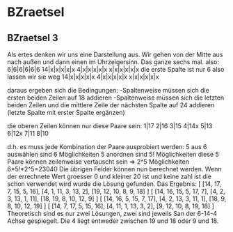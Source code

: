 # BZraetsel
## BZraetsel 3
Als ertes denken wir uns eine Darstellung aus. Wir gehen von der Mitte aus nach außen und dann einen im Uhrzeigersinn. Das ganze sechs mal.
also:
6|6|6|6|6|6
14|x|x|x|x|x
4|x|x|x|x|x
x|x|x|x|x|x
die erste Spalte ist nur 6 also lassen wir sie weg
14|x|x|x|x|x
4|x|x|x|x|x
x|x|x|x|x|x

daraus ergeben sich die Bedingungen:
-Spaltenweise müssen sich die ersten beiden Zeilen auf 18 addieren
-Spaltenweise müssen sich die letzten beiden Zeilen und die mittlere Zeile der nächsten Spalte auf 24 addieren
(letzte Spalte mit erster Spalte ergänzen)

die oberen Zeilen können nur diese Paare sein:
1|17
2|16
3|15
4|14x
5|13
6|12x
7|11
8|10

d.h. es muss jede Kombination der Paare ausprobiert werden:
5 aus 6 auswählen sind 6 Möglichkeiten
5 anordnen sind 5! Möglichkeiten
diese 5 Paare können zeilenweise vertauscht sein => 2^5 Möglichkeiten
6*5!*2^5=23040
Die übrigen Felder können nun berechnet werden. Wenn der errechnete Wert groesser 0 und kleiner 20 ist und keine zahl ist die schon verwendet wird wurde die Lösung gefunden.
Das Ergebnis:
[
[14, 17, 7, 15, 5, 16],
[4, 1, 11, 3, 13, 2],
[19, 12, 10, 8, 9, 18]
]
[
[14, 16, 15, 5, 17, 7],
[4, 2, 3, 13, 1, 11],
[18, 19, 8, 10, 12, 9]
]
[
[14, 16, 5, 15, 7, 17],
[4, 2, 13, 3, 11, 1],
[18, 9, 8, 10, 12, 19]
]
[
[14, 7, 17, 5, 15, 16],
[4, 11, 1, 13, 3, 2],
[9, 12, 10, 8, 19, 18]
]
Theoretisch sind es nur zwei Lösungen, zwei sind jeweils San der 6-14-4 Achse gespiegelt. Die 4 liegt entweder zwischen 19 und 18 oder 9 und 18.
